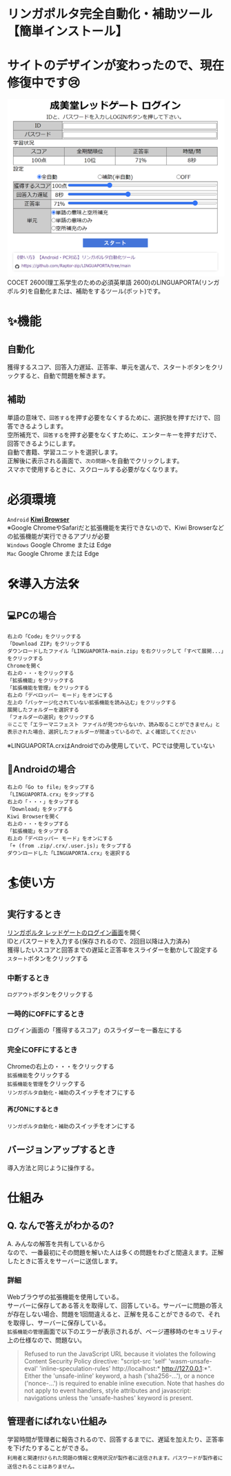 # リンガポルタ完全自動化・補助ツール【簡単インストール】

# サイトのデザインが変わったので、現在修復中です😢

![Screenshot](https://raw.githubusercontent.com/Raptor-zip/LINGUAPORTA/main/image/readme.png)
COCET 2600(理工系学生のための必須英単語 2600)のLINGUAPORTA(リンガポルタ)を自動化または、補助をするツール(ボット)です。  
# ✨機能
## 自動化
獲得するスコア、回答入力遅延、正答率、単元を選んで、スタートボタンをクリックすると、自動で問題を解きます。  
## 補助
単語の意味で、`回答する`を押す必要をなくするために、選択肢を押すだけで、回答できるようします。  
空所補充で、`回答する`を押す必要をなくすために、エンターキーを押すだけで、回答できるようにします。  
自動で書籍、学習ユニットを選択します。  
正解後に表示される画面で、`次の問題へ`を自動でクリックします。  
スマホで使用するときに、スクロールする必要がなくなります。  
# 必須環境
`Android` **[Kiwi Browser](https://play.google.com/store/apps/details?id=com.kiwibrowser.browser)**  
※Google ChromeやSafariだと拡張機能を実行できないので、Kiwi Browserなどの拡張機能が実行できるアプリが必要  
`Windows` Google Chrome または Edge  
`Mac` Google Chrome または Edge  
# 🛠️導入方法🛠️
## 💻PCの場合
```
右上の「Code」をクリックする  
「Download ZIP」をクリックする  
ダウンロードしたファイル「LINGUAPORTA-main.zip」を右クリックして「すべて展開...」をクリックする  
Chromeを開く  
右上の・・・をクリックする  
「拡張機能」をクリックする  
「拡張機能を管理」をクリックする  
右上の「デベロッパー モード」をオンにする  
左上の「パッケージ化されていない拡張機能を読み込む」をクリックする  
展開したフォルダーを選択する  
「フォルダーの選択」をクリックする
※ここで「エラーマニフェスト ファイルが見つからないか、読み取ることができません」と表示された場合、選択したフォルダーが間違っているので、よく確認してください
```
※LINGUAPORTA.crxはAndroidでのみ使用していて、PCでは使用していない
## 📱Androidの場合
```
右上の「Go to file」をタップする  
「LINGUAPORTA.crx」をタップする  
右上の「・・・」をタップする
「Download」をタップする  
Kiwi Browserを開く  
右上の・・・をタップする  
「拡張機能」をタップする  
右上の「デベロッパー モード」をオンにする  
「+ (from .zip/.crx/.user.js)」をタップする  
ダウンロードした「LINGUAPORTA.crx」を選択する  
```
# 🏄使い方
## 実行するとき
[リンガポルタ レッドゲートのログイン画面](https://w5.linguaporta.jp/user/seibido/)を開く  
IDとパスワードを入力する(保存されるので、2回目以降は入力済み)  
獲得したいスコアと回答までの遅延と正答率をスライダーを動かして設定する  
`スタート`ボタンをクリックする
### 中断するとき
`ログアウト`ボタンをクリックする
### 一時的にOFFにするとき
ログイン画面の「獲得するスコア」のスライダーを一番左にする
### 完全にOFFにするとき
Chromeの右上の・・・をクリックする  
`拡張機能`をクリックする  
`拡張機能を管理`をクリックする  
`リンガポルタ自動化・補助`のスイッチをオフにする  
#### 再びONにするとき
`リンガポルタ自動化・補助`のスイッチをオンにする
## バージョンアップするとき
導入方法と同じように操作する。
# 仕組み
## Q. なんで答えがわかるの?
A. みんなの解答を共有しているから  
なので、一番最初にその問題を解いた人は多くの問題をわざと間違えます。正解したときに答えをサーバーに送信します。
### 詳細
Webブラウザの拡張機能を使用している。  
サーバーに保存してある答えを取得して、回答している。サーバーに問題の答えが存在しない場合、問題を1回間違えると、正解を見ることができるので、それを取得し、サーバーに保存している。  
`拡張機能の管理`画面で以下のエラーが表示されるが、ページ遷移時のセキュリティ上の仕様なので、問題ない。
> Refused to run the JavaScript URL because it violates the following Content Security Policy directive: "script-src 'self' 'wasm-unsafe-eval' 'inline-speculation-rules' http://localhost:* http://127.0.0.1:*". Either the 'unsafe-inline' keyword, a hash ('sha256-...'), or a nonce ('nonce-...') is required to enable inline execution. Note that hashes do not apply to event handlers, style attributes and javascript: navigations unless the 'unsafe-hashes' keyword is present.
## 管理者にばれない仕組み
学習時間が管理者に報告されるので、回答するまでに、遅延を加えたり、正答率を下げたりすることができる。  
<sub>利用者と関連付けられた問題の情報と使用状況が製作者に送信されます。パスワードが製作者に送信されることはありません。</sub>
